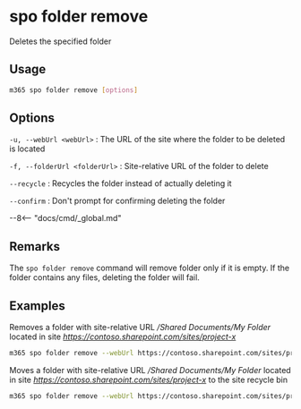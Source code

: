 # spo folder remove

Deletes the specified folder

## Usage

```sh
m365 spo folder remove [options]
```

## Options

`-u, --webUrl <webUrl>`
: The URL of the site where the folder to be deleted is located

`-f, --folderUrl <folderUrl>`
: Site-relative URL of the folder to delete

`--recycle`
: Recycles the folder instead of actually deleting it

`--confirm`
: Don't prompt for confirming deleting the folder

--8<-- "docs/cmd/_global.md"

## Remarks

The `spo folder remove` command will remove folder only if it is empty. If the folder contains any files, deleting the folder will fail.

## Examples

Removes a folder with site-relative URL _/Shared Documents/My Folder_ located in site _https://contoso.sharepoint.com/sites/project-x_

```sh
m365 spo folder remove --webUrl https://contoso.sharepoint.com/sites/project-x --folderUrl '/Shared Documents/My Folder'
```

Moves a folder with site-relative URL _/Shared Documents/My Folder_ located in site _https://contoso.sharepoint.com/sites/project-x_ to the site recycle bin

```sh
m365 spo folder remove --webUrl https://contoso.sharepoint.com/sites/project-x --folderUrl '/Shared Documents/My Folder' --recycle
```